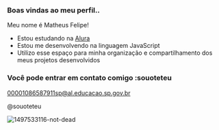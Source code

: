 ### Boas vindas ao meu perfil..

Meu nome é Matheus Felipe!

- Estou estudando na [Alura](https://www.alura.com.br)
- Estou me desenvolvendo na linguagem JavaScript
- Utilizo esse espaço para minha organização e compartilhamento dos meus projetos desenvolvidos

### Você pode entrar em contato comigo :souoteteu

00001086587911sp@al.educacao.sp.gov.br

@souoteteu

![1497533116-not-dead](https://github.com/user-attachments/assets/100adf61-f77e-47fb-a187-2b9c2224dd90)
